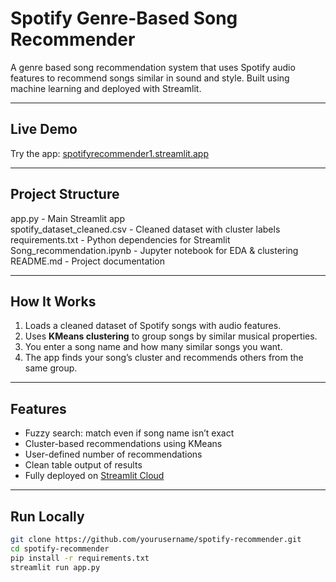 # Spotify Genre-Based Song Recommender

A genre based song recommendation system that uses Spotify audio features to recommend songs similar in sound and style. Built using machine learning and deployed with Streamlit.

---

## Live Demo

Try the app: [spotifyrecommender1.streamlit.app](https://spotifyrecommender1.streamlit.app)

---

## Project Structure



app.py                        - Main Streamlit app  
spotify_dataset_cleaned.csv  - Cleaned dataset with cluster labels  
requirements.txt             - Python dependencies for Streamlit  
Song_recommendation.ipynb    - Jupyter notebook for EDA & clustering  
README.md                    - Project documentation  



---

## How It Works

1. Loads a cleaned dataset of Spotify songs with audio features.
2. Uses **KMeans clustering** to group songs by similar musical properties.
3. You enter a song name and how many similar songs you want.
4. The app finds your song’s cluster and recommends others from the same group.

---

## Features

- Fuzzy search: match even if song name isn’t exact
- Cluster-based recommendations using KMeans
- User-defined number of recommendations
- Clean table output of results
- Fully deployed on [Streamlit Cloud](https://streamlit.io/cloud)

---

## Run Locally

```bash
git clone https://github.com/yourusername/spotify-recommender.git
cd spotify-recommender
pip install -r requirements.txt
streamlit run app.py
